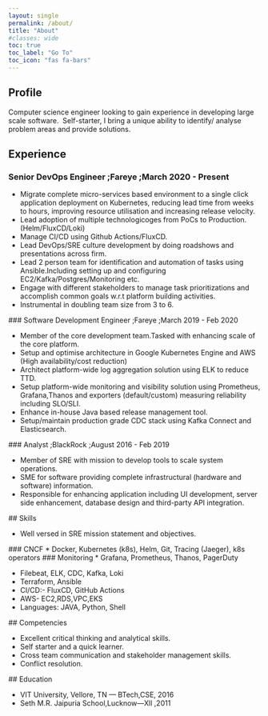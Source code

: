 ```yaml
---
layout: single
permalink: /about/
title: "About"
#classes: wide
toc: true
toc_label: "Go To"
toc_icon: "fas fa-bars"
---
```

## Profile
Computer science engineer looking to gain experience in developing large scale
software.&nbsp;
Self-starter, I bring a unique ability to identify/ analyse problem areas and provide
solutions.

## Experience
### Senior DevOps Engineer ;Fareye ;March 2020 - Present
  
<ul>
	<li>Migrate complete micro-services based environment to a single click application deployment on Kubernetes, reducing lead time from weeks to hours, improving resource utilisation and increasing release velocity.</li>
  	<li>  Lead adoption of multiple technologicoges from PoCs to Production.(Helm/FluxCD/Loki)</li>
	<li>  Manage CI/CD using Github Actions/FluxCD.</li>
	<li>  Lead DevOps/SRE culture development by doing roadshows and presentations across firm.</li>
	<li>  Lead 2 person team for identification and automation of tasks using Ansible.Including setting up and configuring EC2/Kafka/Postgres/Monitoring etc.</li>
	<li>  Engage with different stakeholders to manage task prioritizations and accomplish common goals w.r.t platform building activities.</li>
	<li>  Instrumental in doubling team size from 3 to 6.</li>
</ul>
### Software Development Engineer  ;Fareye ;March 2019 - Feb 2020
<ul>
	<li> Member of the core development team.Tasked with enhancing scale of the core platform.</li>
	<li> Setup and optimise architecture in Google Kubernetes Engine and AWS (High availability/cost reduction)</li>
	<li> Architect platform-wide log aggregation solution using ELK to reduce TTD.</li>
	<li> Setup platform-wide monitoring and visibility solution using Prometheus, Grafana,Thanos and exporters (default/custom) measuring reliability including SLO/SLI.</li>
	<li> Enhance in-house Java based release management tool.</li>
	<li> Setup/maintain production grade CDC stack using Kafka Connect and Elasticsearch.</li>
</ul>
### Analyst ;BlackRock ;August 2016 - Feb 2019
<ul>
	<li> Member of SRE with mission to develop tools to scale system operations.</li>
	<li> SME for software providing complete infrastructural (hardware and software) information.</li>
	<li> Responsible for enhancing application including UI development, server side enhancement, database design and third-party API integration.</li>
</ul>
## Skills
<ul>
	<li>Well versed in SRE mission statement and objectives.</li></ul>
### CNCF
  * Docker, Kubernetes (k8s), Helm, Git, Tracing (Jaeger), k8s operators
### Monitoring
  * Grafana, Prometheus, Thanos, PagerDuty
<ul>
 <li>Filebeat, ELK, CDC, Kafka, Loki</li>
 <li>Terraform, Ansible</li>
 <li>CI/CD:- FluxCD, GitHub Actions</li>
 <li>AWS- EC2,RDS,VPC,EKS</li>
 <li>Languages: JAVA, Python, Shell</li>
</ul>
## Competencies
<ul>
 <li> Excellent critical thinking and analytical skills.</li>
 <li> Self starter and a quick learner.</li>
 <li> Cross team communication and stakeholder management skills.</li>
 <li> Conflict resolution.</li>
</ul>
## Education
<ul>
  <li> VIT University, Vellore, TN — BTech,CSE, 2016</li>
  <li> Seth M.R. Jaipuria School,Lucknow—Xll ,2011</li>
</ul>
